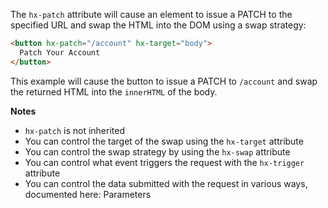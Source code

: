 The `hx-patch` attribute will cause an element to issue a PATCH to the specified URL and swap the HTML into the DOM using a swap strategy:

```html
<button hx-patch="/account" hx-target="body">
  Patch Your Account
</button>
```

This example will cause the button to issue a PATCH to `/account` and swap the returned HTML into the `innerHTML` of the body.

**Notes**

- `hx-patch` is not inherited
- You can control the target of the swap using the `hx-target` attribute
- You can control the swap strategy by using the `hx-swap` attribute
- You can control what event triggers the request with the `hx-trigger` attribute
- You can control the data submitted with the request in various ways, documented here: Parameters

